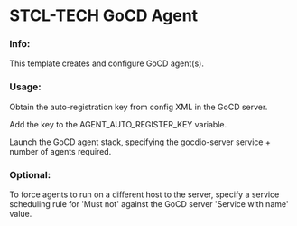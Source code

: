 # STCL-TECH GoCD Agent

### Info:

 This template creates and configure GoCD agent(s).

### Usage:

  Obtain the auto-registration key from config XML in the GoCD server.

  Add the key to the AGENT_AUTO_REGISTER_KEY variable.

  Launch the GoCD agent stack, specifying the gocdio-server service + number of agents required.

### Optional:

   To force agents to run on a different host to the server, specify a service scheduling rule for 'Must not' against the GoCD server 'Service with name' value.
